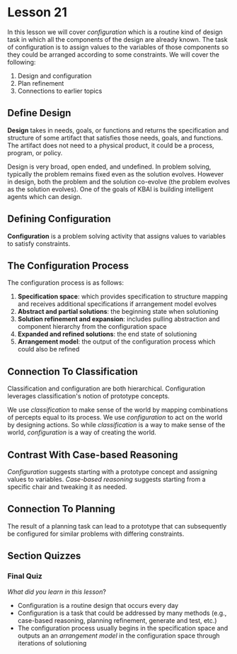 # Lesson 21

In this lesson we will cover _configuration_ which is a routine kind of design task in which all the components of the design are already known. The task of configuration is to assign values to the variables of those components so they could be arranged according to some constraints. We will cover the following:

1. Design and configuration
2. Plan refinement
3. Connections to earlier topics

## Define Design

**Design** takes in needs, goals, or functions and returns the specification and structure of some artifact that satisfies those needs, goals, and functions. The artifact does not need to a physical product, it could be a process, program, or policy.

Design is very broad, open ended, and undefined. In problem solving, typically the problem remains fixed even as the solution evolves. However in design, both the problem and the solution co-evolve (the problem evolves as the solution evolves). One of the goals of KBAI is building intelligent agents which can design.

## Defining Configuration

**Configuration** is a problem solving activity that assigns values to variables to satisfy constraints.

## The Configuration Process

The configuration process is as follows:

1. **Specification space**: which provides specification to structure mapping and receives additional specifications if arrangement model evolves
2. **Abstract and partial solutions**: the beginning state when solutioning
3. **Solution refinement and expansion**: includes pulling abstraction and component hierarchy from the configuration space
4. **Expanded and refined solutions**: the end state of solutioning
5. **Arrangement model**: the output of the configuration process which could also be refined

## Connection To Classification

Classification and configuration are both hierarchical. Configuration leverages classification's notion of prototype concepts.

We use _classification_ to make sense of the world by mapping combinations of percepts equal to its process. We use _configuration_ to act on the world by designing actions. So while _classification_ is a way to make sense of the world, _configuration_ is a way of creating the world.

## Contrast With Case-based Reasoning

_Configuration_ suggests starting with a prototype concept and assigning values to variables. _Case-based reasoning_ suggests starting from a specific chair and tweaking it as needed.

## Connection To Planning

The result of a planning task can lead to a prototype that can subsequently be configured for similar problems with differing constraints.

## Section Quizzes

### Final Quiz

_What did you learn in this lesson_?

- Configuration is a routine design that occurs every day
- Configuration is a task that could be addressed by many methods (e.g., case-based reasoning, planning refinement, generate and test, etc.)
- The configuration process usually begins in the specification space and outputs an an _arrangement model_ in the configuration space through iterations of solutioning
